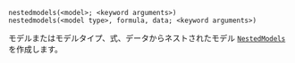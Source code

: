 ```
nestedmodels(<model>; <keyword arguments>)
nestedmodels(<model type>, formula, data; <keyword arguments>)
```

モデルまたはモデルタイプ、式、データからネストされたモデル [`NestedModels`](@ref) を作成します。
